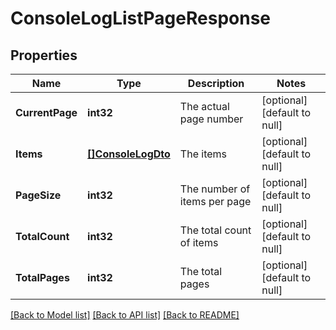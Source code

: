 # ConsoleLogListPageResponse

## Properties
Name | Type | Description | Notes
------------ | ------------- | ------------- | -------------
**CurrentPage** | **int32** | The actual page number | [optional] [default to null]
**Items** | [**[]ConsoleLogDto**](ConsoleLogDTO.md) | The items | [optional] [default to null]
**PageSize** | **int32** | The number of items per page | [optional] [default to null]
**TotalCount** | **int32** | The total count of items | [optional] [default to null]
**TotalPages** | **int32** | The total pages | [optional] [default to null]

[[Back to Model list]](../README.md#documentation-for-models) [[Back to API list]](../README.md#documentation-for-api-endpoints) [[Back to README]](../README.md)


